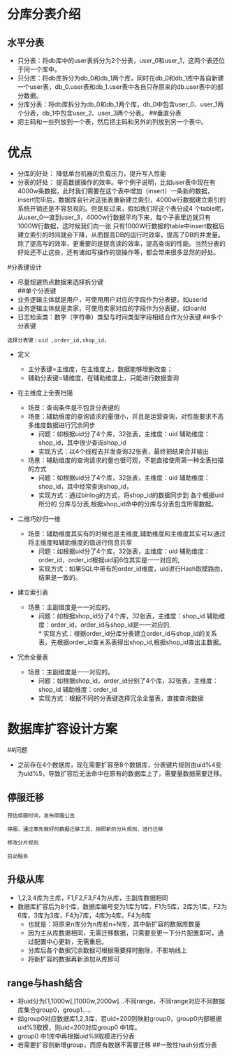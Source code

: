# 分库分表介绍 
## 水平分表
* 只分表：将db库中的user表拆分为2个分表，user_0和user_1，这两个表还位于同一个库中。
* 只分库：将db库拆分为db_0和db_1两个库，同时在db_0和db_1库中各自新建一个user表，db_0.user表和db_1.user表中各自只存原来的db.user表中的部分数据。
* 分库分表：将db库拆分为db_0和db_1两个库，db_0中包含user_0、user_1两个分表，db_1中包含user_2、user_3两个分表。
##垂直分表
* 把主码和一些列放到一个表，然后把主码和另外的列放到另一个表中。
# 优点
* 分库的好处： 降低单台机器的负载压力，提升写入性能
* 分表的好处： 提高数据操作的效率。举个例子说明，比如user表中现在有4000w条数据，此时我们需要在这个表中增加（insert）一条新的数据，insert完毕后，数据库会针对这张表重新建立索引，4000w行数据建立索引的系统开销还是不容忽视的。但是反过来，假如我们将这个表分成4 个table呢，从user_0一直到user_3，4000w行数据平均下来，每个子表里边就只有1000W行数据，这时候我们向一张 只有1000W行数据的table中insert数据后建立索引的时间就会下降，从而提高DB的运行时效率，提高了DB的并发量。除了提高写的效率，更重要的是提高读的效率，提高查询的性能。当然分表的好处还不止这些，还有诸如写操作的锁操作等，都会带来很多显然的好处。

#分表键设计
* 尽量规避热点数据来选择拆分键  
##单个分表键  
* 业务逻辑主体就是用户，可使用用户对应的字段作为分表键，如userId
* 业务逻辑主体就是卖家，可使用卖家对应的字段作为分表键，如loanId
* 日志检索类：数字（字符串）类型与时间类型字段相结合作为分表键
##多个分表键
````
选择分表键：uid ,order_id,shop_id，
````
* 定义
    * 主分表键=主维度，在主维度上，数据能够增删改查；
    * 辅助分表键=辅维度，在辅助维度上，只能进行数据查询
 
* 在主维度上全表扫描
    * 场景：查询条件是不包含分表键的
    * 场景：辅助维度的查询请求的量很小，并且是运营查询，对性能要求不高 多维度数据进行冗余同步
        * 问题：如根据uid分了4个库，32张表，主维度：uid 辅助维度：shop_id，其中很少查询shop_id
        * 实现方式：以4个线程去并发查询32张表，最终把结果合并输出
    * 场景：辅助维度的查询请求的量也很可观，不能直接使用第一种全表扫描的方式   
        * 问题：如根据uid分了4个库，32张表，主维度：uid 辅助维度：shop_id，其中经常查询shop_id，
        * 实现方式：通过binlog的方式，将shop_id的数据同步到 各个根据uid所分的 分库与分表,根据shop_id命中的分库与分表包含所需数据。
* 二维巧妙归一维
    * 场景：辅助维度其实有的时候也是主维度,辅助维度和主维度其实可以通过将主维度和辅助维度的值进行信息共享
        * 问题：如根据uid分了4个库，32张表，主维度：uid 辅助维度：order_id，order_id根据uid前6位其实是一一对应的,
        * 实现方式：如果SQL中带有的order_id维度，uid进行Hash取模路由，结果是一致的。
* 建立索引表
    * 场景：主副维度是一一对应的。      
         * 问题：如根据shop_id分了4个库，32张表，主维度：shop_id 辅助维度：order_id，order_id与shop_id是一一对应的,  
          * 实现方式：根据order_id分库分表建立order_id与shop_id的关系表，先根据order_id查关系表得出shop_id,根据shop_id查出主数据。
* 冗余全量表 
    * 场景：主副维度是一一对应的。  
         * 问题：如根据shop_id，order_id分别了4个库，32张表，主维度：shop_id 辅助维度：order_id
         * 实现方式：根据不同的分表键选择冗余全量表，直接查询数据        
# 数据库扩容设计方案
##问题
* 之前存在4个数据库，现在需要扩容至8个数据库，分表键片规则由uid%4变为uid%5，导致扩容后无法命中在原有的数据库上了，需要量数据需要迁移。
## 停服迁移
````
预估停服时间，发布停服公告

停服，通过事先做好的数据迁移工具，按照新的分片规则，进行迁移

修改分片规则

启动服务
```` 
## 升级从库
* 1,2,3,4库为主库，F1,F2,F3,F4为从库，主副库数据相同
* 数据库扩容后为8个库，数据库编号变为1库为1库，F1为5库，2库为1库，F2为6库，3库为3库，F4为7库，4库为4库，F4为8库
    * 也就是：将原来n库分为n库和n+N库，其中新扩容的数据库数量
    * 因为主从库数据相同，无需迁移数据，只需要变更一下分片配置即可，通过配置中心更新，无需重启。
    * 分库后各个数据冗余数据可根据需要择时删除，不影响线上
    * 将新扩容的数据再新添加从库即可
## range与hash结合
* 将uid分为[1,1000w],[1000w,2000w]...不同range，不同range对应不同数据库集合group0，group1.....
* 如group0对应数据库1,2,3库，若uid=200则映射group0，group0内部根据uid%3取模，则uid=200对应group0 中1库。
* group0 中1库中再根据uid%9取模进行分表
* 若需要扩容则新增group，而原有数据不需要迁移
##一致性hash分库分表
        
        

